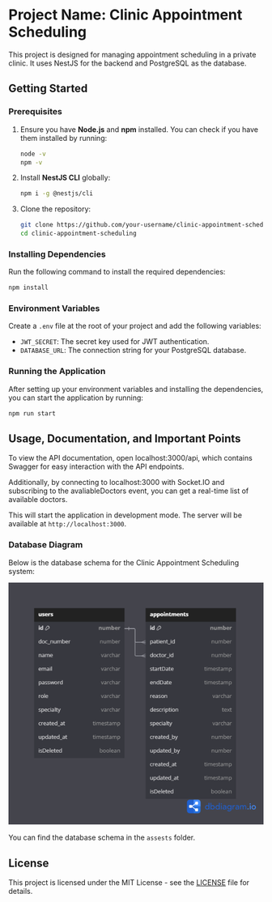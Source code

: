 
# Project Name: Clinic Appointment Scheduling

This project is designed for managing appointment scheduling in a private clinic. It uses NestJS for the backend and PostgreSQL as the database.

## Getting Started

### Prerequisites

1. Ensure you have **Node.js** and **npm** installed. You can check if you have them installed by running:
   ```bash
   node -v
   npm -v
   ```

2. Install **NestJS CLI** globally:
   ```bash
   npm i -g @nestjs/cli
   ```

3. Clone the repository:
   ```bash
   git clone https://github.com/your-username/clinic-appointment-scheduling.git
   cd clinic-appointment-scheduling
   ```

### Installing Dependencies

Run the following command to install the required dependencies:

```bash
npm install
```

### Environment Variables

Create a `.env` file at the root of your project and add the following variables:



- `JWT_SECRET`: The secret key used for JWT authentication.
- `DATABASE_URL`: The connection string for your PostgreSQL database.

### Running the Application

After setting up your environment variables and installing the dependencies, you can start the application by running:

```bash
npm run start
```

## Usage, Documentation, and Important Points

To view the API documentation, open localhost:3000/api, which contains Swagger for easy interaction with the API endpoints.

Additionally, by connecting to localhost:3000 with Socket.IO and subscribing to the avaliableDoctors event, you can get a real-time list of available doctors.

This will start the application in development mode. The server will be available at `http://localhost:3000`.

### Database Diagram

Below is the database schema for the Clinic Appointment Scheduling system:

![Database Diagram](assets\privateClinicDiagram.png)

You can find the database schema in the `assests` folder.

## License

This project is licensed under the MIT License - see the [LICENSE](LICENSE) file for details.
